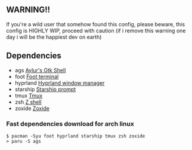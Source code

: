 ## WARNING!!

If you're a wild user that somehow found this config, please beware, this config is HIGHLY WIP, proceed with caution (if i remove this warning one day i will be the happiest dev on earth)

## Dependencies

- ags [Aylur's Gtk Shell](https://github.com/Aylur/ags)
- foot [Foot terminal](https://codeberg.org/dnkl/foot#installing)
- hyprland [Hyprland window manager](https://github.com/hyprwm/Hyprland)
- starship [Starship prompt](https://github.com/starship/starship)
- tmux [Tmux](https://github.com/tmux/tmux)
- zsh [Z shell](https://www.zsh.org/)
- zoxide [Zoxide](https://github.com/ajeetdsouza/zoxide)

### Fast dependencies download for arch linux

```
$ pacman -Syu foot hyprland starship tmux zsh zoxide
> paru -S ags
```
